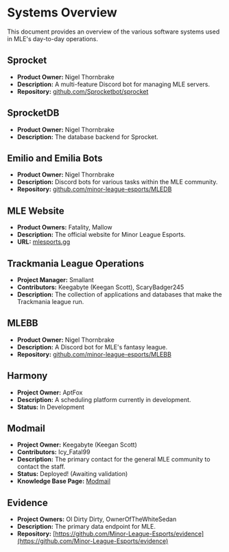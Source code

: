 # Systems Overview

This document provides an overview of the various software systems used in MLE's day-to-day operations.

## Sprocket
- **Product Owner:** Nigel Thornbrake
- **Description:** A multi-feature Discord bot for managing MLE servers.
- **Repository:** [github.com/Sprocketbot/sprocket](https://github.com/Sprocketbot/sprocket)

## SprocketDB
- **Product Owner:** Nigel Thornbrake
- **Description:** The database backend for Sprocket.

## Emilio and Emilia Bots
- **Product Owner:** Nigel Thornbrake
- **Description:** Discord bots for various tasks within the MLE community.
- **Repository:** [github.com/minor-league-esports/MLEDB](https://github.com/minor-league-esports/MLEDB)

## MLE Website
- **Product Owners:** Fatality, Mallow
- **Description:** The official website for Minor League Esports.
- **URL:** [mlesports.gg](https://mlesports.gg)

## Trackmania League Operations
- **Project Manager:** Smallant
- **Contributors:** Keegabyte (Keegan Scott), ScaryBadger245
- **Description:** The collection of applications and databases that make the Trackmania league run.

## MLEBB
- **Product Owner:** Nigel Thornbrake
- **Description:** A Discord bot for MLE's fantasy league.
- **Repository:** [github.com/minor-league-esports/MLEBB](https://github.com/minor-league-esports/MLEBB)

## Harmony
- **Project Owner:** AptFox
- **Description:** A scheduling platform currently in development.
- **Status:** In Development

## Modmail
- **Project Owner:** Keegabyte (Keegan Scott)
- **Contributors:** Icy_Fatal99
- **Description:** The primary contact for the general MLE community to contact the staff.
- **Status:** Deployed! (Awaiting validation)
- **Knowledge Base Page:** [Modmail](modmail.md)

## Evidence
- **Project Owners:** Ol Dirty Dirty, OwnerOfTheWhiteSedan
- **Description:** The primary data endpoint for MLE.
- **Repository:** [https://github.com/Minor-League-Esports/evidence](https://github.com/Minor-League-Esports/evidence)
